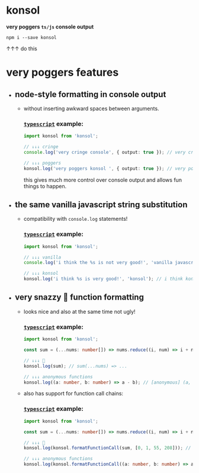 # **konsol**
**very poggers `ts/js` console output**
```
npm i --save konsol
```
↑↑↑ do this

# very poggers features

- ## **node-style formatting in console output**
  
  - without inserting awkward spaces between arguments.
    ### [`typescript`](https://github.com/microsoft/TypeScript) example:

    ```ts
    import konsol from 'konsol';

    // ↓↓↓ cringe
    console.log('very cringe console', { output: true }); // very cringe console { output: true }

    // ↓↓↓ poggers
    konsol.log('very poggers konsol ', { output: true }); // very poggers konsol { output: true } <notice the trailing space in the first argument>
    ```
    this gives much more control over console output and allows fun things to happen.
- ## **the same vanilla javascript string substitution**
  - compatibility with `console.log` statements!
    ### [`typescript`](https://github.com/microsoft/TypeScript) example:

    ```ts
    import konsol from 'konsol';

    // ↓↓↓ vanilla
    console.log('i think the %s is not very good!', 'vanilla javascript console'); // i think the vanilla javascript console is not very good!

    // ↓↓↓ konsol
    konsol.log('i think %s is very good!', 'konsol'); // i think konsol is very good! 
    ```
- ## **very snazzy 🎉 function formatting**
  - looks nice and also at the same time not ugly!
    ### [`typescript`](https://github.com/microsoft/TypeScript) example:

    ```ts
    import konsol from 'konsol';

    const sum = (...nums: number[]) => nums.reduce((i, num) => i + num);

    // ↓↓↓ 🎉
    konsol.log(sum); // sum(...nums) => ...

    // ↓↓↓ anonymous functions
    konsol.log((a: number, b: number) => a - b); // [anonymous] (a, b) => ...
    ```
  - also has support for function call chains:
    ### [`typescript`](https://github.com/microsoft/TypeScript) example:

    ```ts
    import konsol from 'konsol';

    const sum = (...nums: number[]) => nums.reduce((i, num) => i + num);

    // ↓↓↓ 🎉
    konsol.log(konsol.formatFunctionCall(sum, [0, 1, 55, 208])); // sum(0, 1, 55, 208) => 264

    // ↓↓↓ anonymous functions
    konsol.log(konsol.formatFunctionCall((a: number, b: number) => a - b, [0, 1])); // [anonymous] (0, 1) => -1
    ```